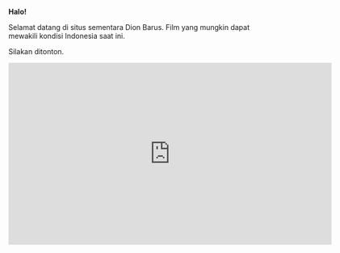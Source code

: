 <b>Halo!</b>
<p>Selamat datang di situs sementara Dion Barus.
Film yang mungkin dapat mewakili kondisi Indonesia saat ini.</p>
<p>Silakan ditonton.</p>
<iframe width="640" height="360" src="https://short.ink/Nx9Uv3S8q" frameborder="0" scrolling="0" allowfullscreen></iframe>
